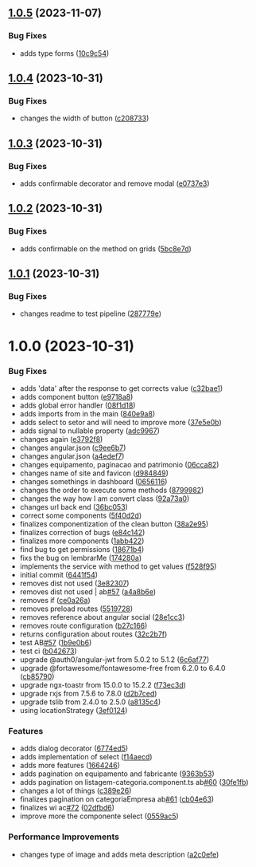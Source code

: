 ## [1.0.5](https://github.com/adolfosp/Front-PatrimonioDev/compare/v1.0.4...v1.0.5) (2023-11-07)


### Bug Fixes

* adds type forms ([10c9c54](https://github.com/adolfosp/Front-PatrimonioDev/commit/10c9c54db8a443996e442105e7d35b09007e5fd2))

## [1.0.4](https://github.com/adolfosp/Front-PatrimonioDev/compare/v1.0.3...v1.0.4) (2023-10-31)


### Bug Fixes

* changes the width of button ([c208733](https://github.com/adolfosp/Front-PatrimonioDev/commit/c20873301072ccdcbcb9813a1856fc4d9a1775c7))

## [1.0.3](https://github.com/adolfosp/Front-PatrimonioDev/compare/v1.0.2...v1.0.3) (2023-10-31)


### Bug Fixes

* adds confirmable decorator and remove modal ([e0737e3](https://github.com/adolfosp/Front-PatrimonioDev/commit/e0737e306a53683de80d45d6bea2fbd110522c0f))

## [1.0.2](https://github.com/adolfosp/Front-PatrimonioDev/compare/v1.0.1...v1.0.2) (2023-10-31)


### Bug Fixes

* adds confirmable on the method on grids ([5bc8e7d](https://github.com/adolfosp/Front-PatrimonioDev/commit/5bc8e7db4609186ed64d19219acfdc680f27c984))

## [1.0.1](https://github.com/adolfosp/Front-PatrimonioDev/compare/v1.0.0...v1.0.1) (2023-10-31)


### Bug Fixes

* changes readme to test pipeline ([287779e](https://github.com/adolfosp/Front-PatrimonioDev/commit/287779e17cb90d520933a1c4f46efd593c5f999c))

# 1.0.0 (2023-10-31)


### Bug Fixes

* adds 'data' after the response to get corrects value ([c32bae1](https://github.com/adolfosp/Front-PatrimonioDev/commit/c32bae1b7d7a2a30b5569889b009802ba776af97))
* adds component button ([e9718a8](https://github.com/adolfosp/Front-PatrimonioDev/commit/e9718a88f794aad01f29a7cb27c5a05a3994c6cd))
* adds global error handler ([08f1d18](https://github.com/adolfosp/Front-PatrimonioDev/commit/08f1d182f003d13a9a754f83874612ceb689b7d9))
* adds imports from in the main ([840e9a8](https://github.com/adolfosp/Front-PatrimonioDev/commit/840e9a8623652eacc1547d30c431ec79b7a3876a))
* adds select to setor and will need to improve more ([37e5e0b](https://github.com/adolfosp/Front-PatrimonioDev/commit/37e5e0be5b263f0750478effda91078bcbd90324))
* adds signal to nullable property ([adc9967](https://github.com/adolfosp/Front-PatrimonioDev/commit/adc9967aa610187c252d0aa77b67f715ab5d9f81))
* changes again ([e3792f8](https://github.com/adolfosp/Front-PatrimonioDev/commit/e3792f8325ccbeea1ac936a0d236c4706c8afbeb))
* changes angular.json ([c9ee6b7](https://github.com/adolfosp/Front-PatrimonioDev/commit/c9ee6b71d366eb41b8945de0c637fa1e9e5c5904))
* changes angular.json ([a4edef7](https://github.com/adolfosp/Front-PatrimonioDev/commit/a4edef7aec98062ed24d937305ce4e950fe8a555))
* changes equipamento, paginacao and patrimonio ([06cca82](https://github.com/adolfosp/Front-PatrimonioDev/commit/06cca82008bea7d3c69a504ecc15883f94739eff))
* changes name of site and favicon ([d984849](https://github.com/adolfosp/Front-PatrimonioDev/commit/d984849386637c955a93e3849e47dec60c3e7145))
* changes somethings in dashboard ([0656116](https://github.com/adolfosp/Front-PatrimonioDev/commit/0656116b18f23d763bf1af1bd92b96e0338576fe))
* changes the order to execute some methods ([8799982](https://github.com/adolfosp/Front-PatrimonioDev/commit/879998203e6551b4b659d602d2ec01534300c8e2))
* changes the way how I am convert class ([92a73a0](https://github.com/adolfosp/Front-PatrimonioDev/commit/92a73a0d2ec0aeed092ddf1ef85a04687dadd71a))
* changes url back end ([36bc053](https://github.com/adolfosp/Front-PatrimonioDev/commit/36bc05344813284531faa9de5efb34414436b19a))
* correct some components ([5f40d2d](https://github.com/adolfosp/Front-PatrimonioDev/commit/5f40d2d5c954fc145f9baf66084da5612b3b23f2))
* finalizes componentization of the clean button ([38a2e95](https://github.com/adolfosp/Front-PatrimonioDev/commit/38a2e953dd50d031a6ce76cbc4588f6130802aff))
* finalizes correction of bugs ([e84c142](https://github.com/adolfosp/Front-PatrimonioDev/commit/e84c142dc0c267ec26e1b972808465c08bbfb747))
* finalizes more components ([1abb422](https://github.com/adolfosp/Front-PatrimonioDev/commit/1abb42292ade444749bb5fb352f0084994b8329f))
* find bug to get permissions ([18671b4](https://github.com/adolfosp/Front-PatrimonioDev/commit/18671b462973020e8b0d7a1e6a0d6da1ecc4a19d))
* fixs the bug on lembrarMe ([174280a](https://github.com/adolfosp/Front-PatrimonioDev/commit/174280a8543faeb6197c9cbad9e1f1d04406d71f))
* implements the service with method to get values ([f528f95](https://github.com/adolfosp/Front-PatrimonioDev/commit/f528f956f9ba7c717243a661e4f4109c154a8ed3))
* initial commit ([6441f54](https://github.com/adolfosp/Front-PatrimonioDev/commit/6441f54156adfd52df752e435ed065f05450f9c2))
* removes dist not used ([3e82307](https://github.com/adolfosp/Front-PatrimonioDev/commit/3e82307ad2b306b60db5a66a62482153d7292b99))
* removes dist not used | ab[#57](https://github.com/adolfosp/Front-PatrimonioDev/issues/57) ([a4a8b6e](https://github.com/adolfosp/Front-PatrimonioDev/commit/a4a8b6ebc403fc756669d392dff151c160245aad))
* removes if ([ce0a26a](https://github.com/adolfosp/Front-PatrimonioDev/commit/ce0a26aa71cd9c428c1b0623f0861ebb5166e21e))
* removes preload routes ([5519728](https://github.com/adolfosp/Front-PatrimonioDev/commit/5519728c82099b2d8b0b4263fa05a677c8193adc))
* removes reference about angular social ([28e1cc3](https://github.com/adolfosp/Front-PatrimonioDev/commit/28e1cc3d08a8bb21fa59e794f7f68b56ebe8dcc5))
* removes route configuration ([b27c166](https://github.com/adolfosp/Front-PatrimonioDev/commit/b27c1663aa343cce9d7df82c84c25111c93b5ecc))
* returns configuration about routes ([32c2b7f](https://github.com/adolfosp/Front-PatrimonioDev/commit/32c2b7f8ec223ec117ae5e422575ff67c96356f7))
* test AB[#57](https://github.com/adolfosp/Front-PatrimonioDev/issues/57) ([1b9e0b6](https://github.com/adolfosp/Front-PatrimonioDev/commit/1b9e0b6e30569943463f0a708df2e1b0ececbbb1))
* test ci ([b042673](https://github.com/adolfosp/Front-PatrimonioDev/commit/b042673b3b0ffccb9089ab0ce1fcf74bc6c504af))
* upgrade @auth0/angular-jwt from 5.0.2 to 5.1.2 ([6c6af77](https://github.com/adolfosp/Front-PatrimonioDev/commit/6c6af772dc50f5ebe3491c0b31adeeb89353ff88))
* upgrade @fortawesome/fontawesome-free from 6.2.0 to 6.4.0 ([cb85790](https://github.com/adolfosp/Front-PatrimonioDev/commit/cb85790b40a6b9b4cc5cdea13f24e77a2afb101c))
* upgrade ngx-toastr from 15.0.0 to 15.2.2 ([f73ec3d](https://github.com/adolfosp/Front-PatrimonioDev/commit/f73ec3da5f28971b1e4a9d65de0ced875f6d35c3))
* upgrade rxjs from 7.5.6 to 7.8.0 ([d2b7ced](https://github.com/adolfosp/Front-PatrimonioDev/commit/d2b7ceda10528455e0a621c22cf07da592bb2259))
* upgrade tslib from 2.4.0 to 2.5.0 ([a8135c4](https://github.com/adolfosp/Front-PatrimonioDev/commit/a8135c464b3fdfe5da6a36a190fcac7a80d3732e))
* using locationStrategy ([3ef0124](https://github.com/adolfosp/Front-PatrimonioDev/commit/3ef0124235d55d08446797dfbd14fd5cf52c9bf6))


### Features

* adds dialog decorator ([6774ed5](https://github.com/adolfosp/Front-PatrimonioDev/commit/6774ed5daf89de231885682ad34ffbc2dde4f167))
* adds implementation of select ([f14aecd](https://github.com/adolfosp/Front-PatrimonioDev/commit/f14aecd3468e417f2f8d728ab532b45dc0dd7004))
* adds more features ([1664246](https://github.com/adolfosp/Front-PatrimonioDev/commit/1664246ccd7bd3c286dbc2dfc269ca136ed2332a))
* adds pagination on equipamento and fabricante ([9363b53](https://github.com/adolfosp/Front-PatrimonioDev/commit/9363b534919a3701ebe41d0a1b08cc855a5291aa))
* adds pagination on listagem-categoria.component.ts ab[#60](https://github.com/adolfosp/Front-PatrimonioDev/issues/60) ([30fe1fb](https://github.com/adolfosp/Front-PatrimonioDev/commit/30fe1fbcc0595a966b74df747f07d046be98550b))
* changes a lot of things ([c389e26](https://github.com/adolfosp/Front-PatrimonioDev/commit/c389e26235ae3c6f23712f463acaae55223139df))
* finalizes pagination on categoriaEmpresa ab[#61](https://github.com/adolfosp/Front-PatrimonioDev/issues/61) ([cb04e63](https://github.com/adolfosp/Front-PatrimonioDev/commit/cb04e6371183a4280d588932fef2b3675bb2f820))
* finalizes wi ac[#72](https://github.com/adolfosp/Front-PatrimonioDev/issues/72) ([02dfbd6](https://github.com/adolfosp/Front-PatrimonioDev/commit/02dfbd6c6172ab20d48b2edb7dd5a259b7f39691))
* improve more the componente select ([0559ac5](https://github.com/adolfosp/Front-PatrimonioDev/commit/0559ac5058eb32a7f098207ceba74e75aeb2afe3))


### Performance Improvements

* changes type of image and adds meta description ([a2c0efe](https://github.com/adolfosp/Front-PatrimonioDev/commit/a2c0efeff9376b1641e3752b534537a5289d3855))
